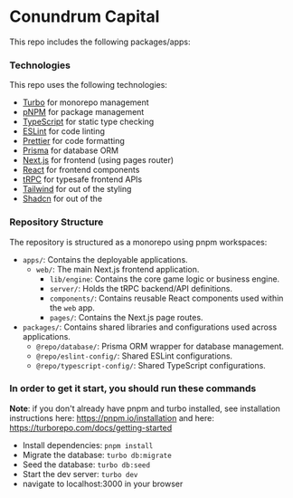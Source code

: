 # Conundrum Capital

This repo includes the following packages/apps:

### Technologies

This repo uses the following technologies:

- [Turbo](https://turbo.build/) for monorepo management
- [pNPM](https://pnpm.io/) for package management
- [TypeScript](https://www.typescriptlang.org/) for static type checking
- [ESLint](https://eslint.org/) for code linting
- [Prettier](https://prettier.io) for code formatting
- [Prisma](https://prisma.io/) for database ORM
- [Next.js](https://nextjs.org/) for frontend (using pages router)
- [React](https://reactjs.org/) for frontend components
- [tRPC](https://trpc.io/) for typesafe frontend APIs
- [Tailwind](https://tailwindcss.com) for out of the styling
- [Shadcn](https://ui.shadcn.com) for out of the

### Repository Structure

The repository is structured as a monorepo using pnpm workspaces:

- `apps/`: Contains the deployable applications.
  - `web/`: The main Next.js frontend application.
    - `lib/engine`: Contains the core game logic or business engine.
    - `server/`: Holds the tRPC backend/API definitions.
    - `components/`: Contains reusable React components used within the `web` app.
    - `pages/`: Contains the Next.js page routes.
- `packages/`: Contains shared libraries and configurations used across applications.
  - `@repo/database/`: Prisma ORM wrapper for database management.
  - `@repo/eslint-config/`: Shared ESLint configurations.
  - `@repo/typescript-config/`: Shared TypeScript configurations.

### In order to get it start, you should run these commands

**Note**: if you don't already have pnpm and turbo installed, see installation instructions here: https://pnpm.io/installation and here: https://turborepo.com/docs/getting-started

- Install dependencies: `pnpm install`
- Migrate the database: `turbo db:migrate`
- Seed the database: `turbo db:seed`
- Start the dev server: `turbo dev`
- navigate to localhost:3000 in your browser
